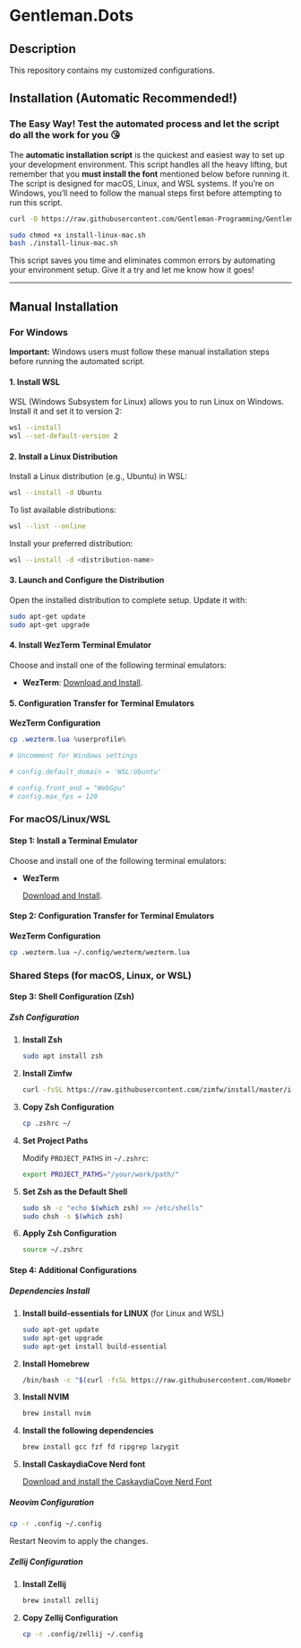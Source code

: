 # Gentleman.Dots

## Description

This repository contains my customized configurations.

## Installation (Automatic Recommended!)

### The Easy Way! Test the automated process and let the script do all the work for you 😘

The **automatic installation script** is the quickest and easiest way to set up your development environment. This script handles all the heavy lifting, but remember that you **must install the font** mentioned below before running it. The script is designed for macOS, Linux, and WSL systems. If you’re on Windows, you’ll need to follow the manual steps first before attempting to run this script.

```bash
curl -O https://raw.githubusercontent.com/Gentleman-Programming/Gentleman.Dots/main/install-linux-mac.sh

sudo chmod +x install-linux-mac.sh
bash ./install-linux-mac.sh
```

This script saves you time and eliminates common errors by automating your environment setup. Give it a try and let me know how it goes!

---

## Manual Installation

### For Windows

**Important:** Windows users must follow these manual installation steps before running the automated script.

#### 1. Install WSL

WSL (Windows Subsystem for Linux) allows you to run Linux on Windows. Install it and set it to version 2:

```bash
wsl --install
wsl --set-default-version 2
```

#### 2. Install a Linux Distribution

Install a Linux distribution (e.g., Ubuntu) in WSL:

```bash
wsl --install -d Ubuntu
```

To list available distributions:

```bash
wsl --list --online
```

Install your preferred distribution:

```bash
wsl --install -d <distribution-name>
```

#### 3. Launch and Configure the Distribution

Open the installed distribution to complete setup. Update it with:

```bash
sudo apt-get update
sudo apt-get upgrade
```

#### 4. Install WezTerm Terminal Emulator

Choose and install one of the following terminal emulators:

- **WezTerm**: [Download and Install](https://wezfurlong.org/wezterm/installation.html).

#### 5. Configuration Transfer for Terminal Emulators

**WezTerm Configuration**

```powershell
cp .wezterm.lua %userprofile%

# Uncomment for Windows settings

# config.default_domain = 'WSL:Ubuntu'

# config.front_end = "WebGpu"
# config.max_fps = 120
```

### For macOS/Linux/WSL

#### Step 1: Install a Terminal Emulator

Choose and install one of the following terminal emulators:

- **WezTerm**

  [Download and Install](https://wezfurlong.org/wezterm/installation.html).


#### Step 2: Configuration Transfer for Terminal Emulators

**WezTerm Configuration**

```bash
cp .wezterm.lua ~/.config/wezterm/wezterm.lua
```

### Shared Steps (for macOS, Linux, or WSL)

#### Step 3: Shell Configuration (Zsh)

##### Zsh Configuration

1. **Install Zsh**

   ```bash
   sudo apt install zsh
   ```

2. **Install Zimfw**

   ```bash
   curl -fsSL https://raw.githubusercontent.com/zimfw/install/master/install.zsh | zsh
   ```

3. **Copy Zsh Configuration**

   ```bash
   cp .zshrc ~/
   ```

4. **Set Project Paths**

   Modify `PROJECT_PATHS` in `~/.zshrc`:

   ```bash
   export PROJECT_PATHS="/your/work/path/"
   ```

5. **Set Zsh as the Default Shell**

   ```bash
   sudo sh -c "echo $(which zsh) >> /etc/shells"
   sudo chsh -s $(which zsh)
   ```

6. **Apply Zsh Configuration**

   ```bash
   source ~/.zshrc
   ```

#### Step 4: Additional Configurations

##### Dependencies Install

1. **Install build-essentials for LINUX** (for Linux and WSL)

   ```bash
   sudo apt-get update
   sudo apt-get upgrade
   sudo apt-get install build-essential
   ```

2. **Install Homebrew**
   ```bash
   /bin/bash -c "$(curl -fsSL https://raw.githubusercontent.com/Homebrew/install/HEAD/install.sh)"
   ```

4. **Install NVIM**

   ```bash
   brew install nvim
   ```

5. **Install the following dependencies**

   ```bash
   brew install gcc fzf fd ripgrep lazygit
   ```

6. **Install CaskaydiaCove Nerd font**

   [Download and install the CaskaydiaCove Nerd Font](https://github.com/ryanoasis/nerd-fonts/releases/download/v3.2.1/CascadiaCode.zip)

##### Neovim Configuration

```bash
cp -r .config ~/.config
```

Restart Neovim to apply the changes.

##### Zellij Configuration

1. **Install Zellij**

   ```bash
   brew install zellij
   ```

2. **Copy Zellij Configuration**

   ```bash
   cp -r .config/zellij ~/.config
   ```
